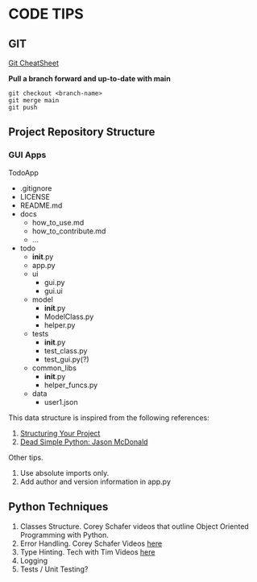 # CODE TIPS

## GIT

[Git CheatSheet](https://education.github.com/git-cheat-sheet-education.pdf)

**Pull a branch forward and up-to-date with main**
``` 
git checkout <branch-name>
git merge main
git push
```

## Project Repository Structure 
### GUI Apps
TodoApp
- .gitignore
- LICENSE
- README.md
- docs
    - how_to_use.md
    - how_to_contribute.md
    - ...
- todo
    - __init__.py
    - app.py
    - ui
        - gui.py
        - gui.ui
    - model
        - __init__.py
        - ModelClass.py
        - helper.py
    - tests
        - __init__.py
        - test_class.py
        - test_gui.py(?)
    - common_libs
        - __init__.py
        - helper_funcs.py
    - data
        - user1.json

This data structure is inspired from the following references:  
1. [Structuring Your Project](https://docs.python-guide.org/writing/structure/)
2. [Dead Simple Python: Jason McDonald](https://dev.to/codemouse92/dead-simple-python-project-structure-and-imports-38c6)
    
Other tips.
1. Use absolute imports only.  
2. Add author and version information in app.py 

## Python Techniques
1. Classes Structure. Corey Schafer videos that outline Object Oriented Programming with Python. 
2. Error Handling.  Corey Schafer Videos [here](https://www.youtube.com/watch?v=NIWwJbo-9_8)
3. Type Hinting. Tech with Tim Videos [here](https://www.youtube.com/watch?v=QORvB-_mbZ0)
4. Logging 
5. Tests / Unit Testing? 
